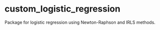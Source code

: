 # custom_logistic_regression
Package for logistic regression using Newton-Raphson and IRLS methods.
